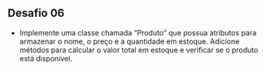 ## Desafio 06
  * Implemente uma classe chamada “Produto” que possua atributos para armazenar o nome, o preço e a quantidade em estoque. Adicione métodos para calcular o valor total em estoque e verificar se o produto está disponível.
